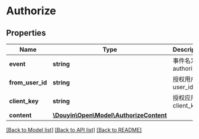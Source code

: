 # Authorize

## Properties
Name | Type | Description | Notes
------------ | ------------- | ------------- | -------------
**event** | **string** | 事件名为authorize | [optional] 
**from_user_id** | **string** | 授权用户user_id | [optional] 
**client_key** | **string** | 授权应用的client_key | [optional] 
**content** | [**\Douyin\Open\Model\AuthorizeContent**](AuthorizeContent.md) |  | [optional] 

[[Back to Model list]](../../README.md#documentation-for-models) [[Back to API list]](../../README.md#documentation-for-api-endpoints) [[Back to README]](../../README.md)

